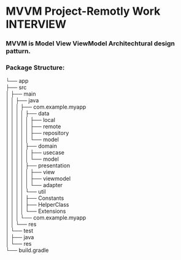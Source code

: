 # MVVM Project-Remotly Work INTERVIEW
### MVVM is Model View ViewModel Architechtural design patturn.

### Package Structure:
└── app<br>
    ├── src<br>
    │   ├── main<br>
    │   │   ├── java<br>
    │   │   │   ├── com.example.myapp<br>
    │   │   │   │   ├── data<br>
    │   │   │   │   │   ├── local<br>
    │   │   │   │   │   ├── remote<br>
    │   │   │   │   │   ├── repository<br>
    │   │   │   │   │   └── model<br>
    │   │   │   │   ├── domain<br>
    │   │   │   │   │   ├── usecase<br>
    │   │   │   │   │   └── model<br>
    │   │   │   │   ├── presentation<br>
    │   │   │   │   │   ├── view<br>
    │   │   │   │   │   ├── viewmodel<br>
    │   │   │   │   │   └── adapter<br>
    │   │   │   │   └── util<br>
    │   │   │   │       ├── Constants<br>
    │   │   │   │       ├── HelperClass<br>
    │   │   │   │       └── Extensions<br>
    │   │   │   └── com.example.myapp<br>
    │   │   └── res<br>
    │   └── test<br>
    │       ├── java<br>
    │       └── res<br>
    └── build.gradle<br>



